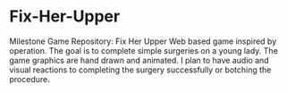 # Fix-Her-Upper
Milestone Game Repository: Fix Her Upper
Web based game inspired by operation. The goal is to complete simple surgeries on a young lady. 
The game graphics are hand drawn and animated. 
I plan to have audio and visual reactions to completing the surgery successfully or botching the procedure. 

